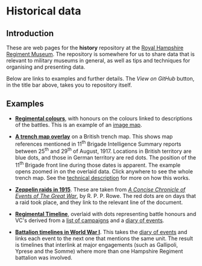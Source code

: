 # Historical data

## Introduction
These are web pages for the **history** repository at the [Royal Hampshire Regiment Museum](https://www.royalhampshireregiment.org/). The repository is somewhere for us to share data that is relevant to military museums in general, as well as tips and techniques for organising and presenting data.

Below are links to examples and further details. The *View on GitHub* button, in the title bar above, takes you to repository itself.

## Examples

- **[Regimental colours](https://tigersmuseum.github.io/history/colours/1stBn.svg)**, with honours on the colours linked to descriptions of the battles. This is an example of an [image map](docs/imagemap.md).

- **[A trench map overlay](https://tigersmuseum.github.io/history/examples/51b.svg)** on a British trench map. This shows map references mentioned in 11<sup>th</sup> Brigade Intelligence Summary reports between 25<sup>th</sup> and 29<sup>th</sup> of August, 1917. Locations in British territory are blue dots, and those in German territory are red dots. The position of the 11<sup>th</sup> Brigade front line during those dates is apparent. The example opens zoomed in on the overlaid data. Click anywhere to see the whole trench map. See the [technical description](docs/trench-map.md) for more on how this works.

- **[Zeppelin raids in 1915](examples/zeppelin.svg)**. These are taken from *[A Concise Chronicle of Events of The Great War](events/ww1/rowe.xhtml)*, by R. P. P. Rowe. The red dots are on days that a raid took place, and they link to the relevant line of the document.

- **[Regimental Timeline](examples/rhants.svg)**, overlaid with dots representing battle honours and VC's derived from a [list of campaigns](events/rhants/battles.xhtml) and a [diary of events](events/rhants/eventdiary.xhtml).

- **[Battalion timelines in World War I](examples/ww1.svg)**. This takes the [diary of events](events/rhants/eventdiary.xhtml) and links each event to the next one that mentions the same unit. The result is timelines that interlink at major engagements (such as Gallipoli, Yprese and the Somme) where more than one Hampshire Regiment battalion was involved.
